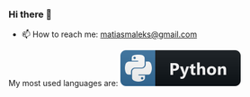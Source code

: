### Hi there 👋

- 📫 How to reach me: matiasmaleks@gmail.com

My most used languages are:
<a href="#">
    <img src="https://github.com/MikeCodesDotNET/ColoredBadges/blob/master/svg/dev/languages/python.svg" alt="PYthon" style="vertical-align:top margin:6px 4px">
  </a> 
